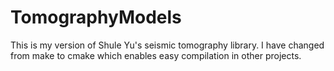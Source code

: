 # TomographyModels
This is my version of Shule Yu's seismic tomography library. I have changed from make to cmake which enables easy compilation in other projects.
